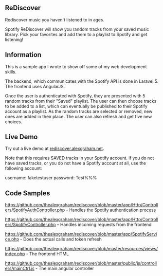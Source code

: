 ## ReDiscover

Rediscover music you haven't listened to in ages.

Spotify ReDiscover will show you random tracks from your saved music library. Pick your favorites and add them to a playlist to Spotify and get listening!

## Information
This is a sample app I wrote to show off some of my web development skills.

The backend, which communicates with the Spotify API is done in Laravel 5. The frontend uses AngularJS.

Once the user is authenticated with Spotify, they are presented with 5 random tracks from their "Saved" playlist. The user can then choose tracks to be added to a list, which can eventually be published to their Spotify account as a playlist. As the random tracks are selected or removed, new ones are added in their place. The user can also refresh and get five new choices.

## Live Demo

Try out a live demo at [rediscover.alexgraham.net](http://rediscover.alexgraham.net).

Note that this requires SAVED tracks in your Spotify account. If you do not have saved tracks, or you do not have a Spotify account at all, use the following account:

username: faketestuser password: Test%%%

## Code Samples

https://github.com/thealexgraham/rediscover/blob/master/app/Http/Controllers/SpotifyAuthController.php - Handles the Spotify authentication process

https://github.com/thealexgraham/rediscover/blob/master/app/Http/Controllers/SpotifyController.php – Handles incoming requests from the frontend

https://github.com/thealexgraham/rediscover/blob/master/app/SpotifyService.php - Does the actual calls and token refresh

https://github.com/thealexgraham/rediscover/blob/master/resources/views/index.php - The frontend HTML

https://github.com/thealexgraham/rediscover/blob/master/public/js/controllers/mainCtrl.js - The main angular controller



